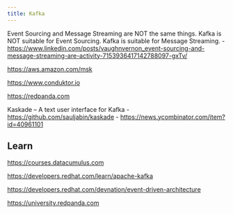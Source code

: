 ```yaml
---
title: Kafka
---
```


Event Sourcing and Message Streaming are NOT the same things. Kafka is NOT suitable for Event Sourcing. Kafka is suitable for Message Streaming. - https://www.linkedin.com/posts/vaughnvernon_event-sourcing-and-message-streaming-are-activity-7153936417142788097-gxTv/

https://aws.amazon.com/msk

https://www.conduktor.io

https://redpanda.com

Kaskade – A text user interface for Kafka - https://github.com/sauljabin/kaskade - https://news.ycombinator.com/item?id=40961101

## Learn

https://courses.datacumulus.com

https://developers.redhat.com/learn/apache-kafka

https://developers.redhat.com/devnation/event-driven-architecture

https://university.redpanda.com
